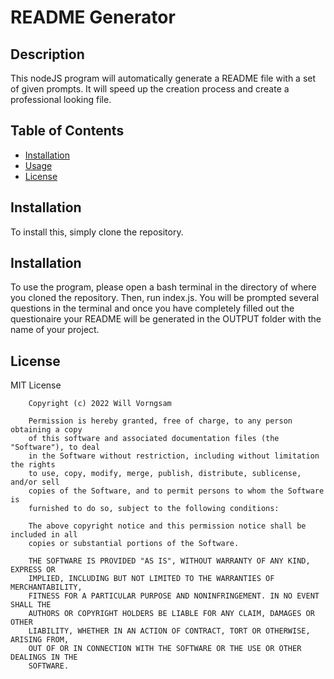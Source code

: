 
# README Generator

## Description

This nodeJS program will automatically generate a README file with a set of given prompts. It will speed up the creation process and create a professional looking file.

## Table of Contents

- [Installation](#installation)
- [Usage](#usage)
- [License](#license)


## Installation

To install this, simply clone the repository.

## Installation

To use the program, please open a bash terminal in the directory of where you cloned the repository. Then, run index.js. You will be prompted several questions in the terminal and once you have completely filled out the questionaire your README will be generated in the OUTPUT folder with the name of your project.



## License

MIT License

        Copyright (c) 2022 Will Vorngsam
        
        Permission is hereby granted, free of charge, to any person obtaining a copy
        of this software and associated documentation files (the "Software"), to deal
        in the Software without restriction, including without limitation the rights
        to use, copy, modify, merge, publish, distribute, sublicense, and/or sell
        copies of the Software, and to permit persons to whom the Software is
        furnished to do so, subject to the following conditions:
        
        The above copyright notice and this permission notice shall be included in all
        copies or substantial portions of the Software.
        
        THE SOFTWARE IS PROVIDED "AS IS", WITHOUT WARRANTY OF ANY KIND, EXPRESS OR
        IMPLIED, INCLUDING BUT NOT LIMITED TO THE WARRANTIES OF MERCHANTABILITY,
        FITNESS FOR A PARTICULAR PURPOSE AND NONINFRINGEMENT. IN NO EVENT SHALL THE
        AUTHORS OR COPYRIGHT HOLDERS BE LIABLE FOR ANY CLAIM, DAMAGES OR OTHER
        LIABILITY, WHETHER IN AN ACTION OF CONTRACT, TORT OR OTHERWISE, ARISING FROM,
        OUT OF OR IN CONNECTION WITH THE SOFTWARE OR THE USE OR OTHER DEALINGS IN THE
        SOFTWARE.

